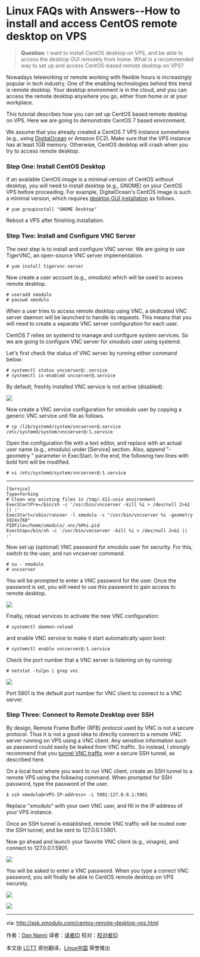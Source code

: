 Linux FAQs with Answers--How to install and access CentOS remote desktop on VPS
================================================================================
> **Question**: I want to install CentOS desktop on VPS, and be able to access the desktop GUI remotely from home. What is a recommended way to set up and access CentOS-based remote desktop on VPS? 

Nowadays teleworking or remote working with flexible hours is increasingly popular in tech industry. One of the enabling technologies behind this trend is remote desktop. Your desktop environment is in the cloud, and you can access the remote desktop anywhere you go, either from home or at your workplace.

This tutorial describes how you can set up CentOS based remote desktop on VPS. Here we are going to demonstrate CentOS 7 based environment.

We assume that you already created a CentOS 7 VPS instance somewhere (e.g., using [DigitalOcean][1] or Amazon EC2). Make sure that the VPS instance has at least 1GB memory. Otherwise, CentOS desktop will crash when you try to access remote desktop.

### Step One: Install CentOS Desktop ###

If an available CentOS image is a minimal version of CentOS without desktop, you will need to install desktop (e.g., GNOME) on your CentOS VPS before proceeding. For example, DigitalOcean's CentOS image is such a minimal version, which requires [desktop GUI installation][2] as follows.

    # yum groupinstall "GNOME Desktop" 

Reboot a VPS after finishing installation.

### Step Two: Install and Configure VNC Server ###

The next step is to install and configure VNC server. We are going to use TigerVNC, an open-source VNC server implementation.

    # yum install tigervnc-server 

Now create a user account (e.g., xmodulo) which will be used to access remote desktop.

    # useradd xmodulo
    # passwd xmodulo 

When a user tries to access remote desktop using VNC, a dedicated VNC server daemon will be launched to handle its requests. This means that you will need to create a separate VNC server configuration for each user.

CentOS 7 relies on systemd to manage and configure system services. So we are going to configure VNC server for xmodulo user using systemd.

Let's first check the status of VNC server by running either command below:

    # systemctl status vncserver@:.service
    # systemctl is-enabled vncserver@.service 

By default, freshly installed VNC service is not active (disabled).

![](https://farm8.staticflickr.com/7613/16877514732_8ccffe7b6b_b.jpg)

Now create a VNC service configuration for xmodulo user by copying a generic VNC service unit file as follows.

    # cp /lib/systemd/system/vncserver@.service /etc/systemd/system/vncserver@:1.service 

Open the configuration file with a text editor, and replace <USER> with an actual user name (e.g., xmodulo) under [Service] section. Also, append "-geometry <resolution>" parameter in ExecStart. In the end, the following two lines with bold font will be modified.

    # vi /etc/systemd/system/vncserver@:1.service 

----------

    [Service]
    Type=forking
    # Clean any existing files in /tmp/.X11-unix environment
    ExecStartPre=/bin/sh -c '/usr/bin/vncserver -kill %i > /dev/null 2>&1 || :'
    ExecStart=/sbin/runuser -l xmodulo -c "/usr/bin/vncserver %i -geometry 1024x768"
    PIDFile=/home/xmodulo/.vnc/%H%i.pid
    ExecStop=/bin/sh -c '/usr/bin/vncserver -kill %i > /dev/null 2>&1 || :'

Now set up (optional) VNC password for xmodulo user for security. For this, switch to the user, and run vncserver command.

    # su - xmodulo
    # vncserver

You will be prompted to enter a VNC password for the user. Once the password is set, you will need to use this password to gain access to remote desktop.

![](https://farm9.staticflickr.com/8752/16692564599_9c4e5da1b6_b.jpg)

Finally, reload services to activate the new VNC configuration:

    # systemctl daemon-reload

and enable VNC service to make it start automatically upon boot:

    # systemctl enable vncserver@:1.service

Check the port number that a VNC server is listening on by running:

    # netstat -tulpn | grep vnc 

![](https://farm8.staticflickr.com/7625/16692646729_7bb16c4897_b.jpg)

Port 5901 is the default port number for VNC client to connect to a VNC server.

### Step Three: Connect to Remote Desktop over SSH ###

By design, Remote Frame Buffer (RFB) protocol used by VNC is not a secure protocol. Thus it is not a good idea to directly connect to a remote VNC server running on VPS using a VNC client. Any sensitive information such as password could easily be leaked from VNC traffic. So instead, I strongly recommend that you [tunnel VNC traffic][3] over a secure SSH tunnel, as described here.

On a local host where you want to run VNC client, create an SSH tunnel to a remote VPS using the following command. When prompted for SSH password, type the password of the user.

    $ ssh xmodulo@<VPS-IP-address> -L 5901:127.0.0.1:5901 

Replace "xmodulo" with your own VNC user, and fill in the IP address of your VPS instance.

Once an SSH tunnel is established, remote VNC traffic will be routed over the SSH tunnel, and be sent to 127.0.0.1:5901.

Now go ahead and launch your favorite VNC client (e.g., vinagre), and connect to 127.0.0.1:5901.

![](https://farm8.staticflickr.com/7639/16691289910_fae83510fb_o.png)

You will be asked to enter a VNC password. When you type a correct VNC password, you will finally be able to CentOS remote desktop on VPS securely.

![](https://farm8.staticflickr.com/7614/16877678411_aa8349f6b1_c.jpg)

![](https://farm9.staticflickr.com/8702/16256320434_81f9b5b70c_c.jpg)

--------------------------------------------------------------------------------

via: http://ask.xmodulo.com/centos-remote-desktop-vps.html

作者：[Dan Nanni][a]
译者：[译者ID](https://github.com/译者ID)
校对：[校对者ID](https://github.com/校对者ID)

本文由 [LCTT](https://github.com/LCTT/TranslateProject) 原创翻译，[Linux中国](http://linux.cn/) 荣誉推出

[a]:http://ask.xmodulo.com/author/nanni
[1]:http://xmodulo.com/go/digitalocean
[2]:http://xmodulo.com/how-to-install-gnome-desktop-on-centos.html
[3]:http://xmodulo.com/how-to-set-up-vnc-over-ssh.html